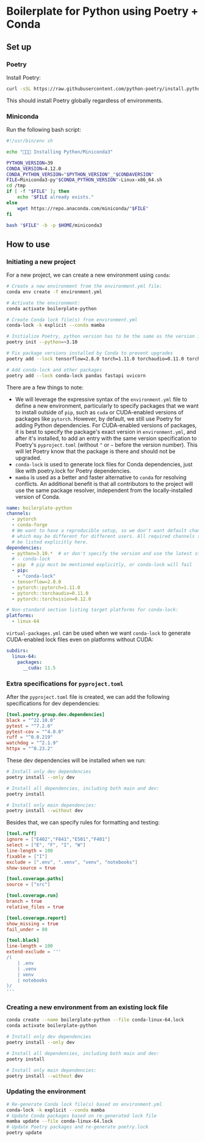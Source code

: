 # Boilerplate for Python using Poetry + Conda


## Set up

### Poetry

Install Poetry:

```bash
curl -sSL https://raw.githubusercontent.com/python-poetry/install.python-poetry.org/main/install-poetry.py | python3
```

This should install Poetry globally regardless of environments.

### Miniconda

Run the following bash script:

```bash
#!/usr/bin/env sh

echo "🚩🚩🚩 Installing Python/Miniconda3"

PYTHON_VERSION=39
CONDA_VERSION=4.12.0
CONDA_PYTHON_VERSION="$PYTHON_VERSION"_"$CONDAVERSION"
FILE=Miniconda3-py"$CONDA_PYTHON_VERSION"-Linux-x86_64.sh
cd /tmp
if [ -f "$FILE" ]; then
    echo "$FILE already exists."
else 
    wget https://repo.anaconda.com/miniconda/"$FILE"
fi

bash "$FILE" -b -p $HOME/miniconda3
```

<!-- ### Mamba

From [mamba-forge](https://github.com/conda-forge/miniforge#mambaforge):

```
curl -L -O "https://github.com/conda-forge/miniforge/releases/latest/download/Mambaforge-$(uname)-$(uname -m).sh"
bash Mambaforge-$(uname)-$(uname -m).sh
``` -->

## How to use

### Initiating a new project

For a new project, we can create a new environment using `conda`:

```bash
# Create a new environment from the environment.yml file:
conda env create -f environment.yml

# Activate the environment:
conda activate boilerplate-python

# Create Conda lock file(s) from environment.yml
conda-lock -k explicit --conda mamba

# Initialize Poetry, python version has to be the same as the version in the environment.yml file:
poetry init --python=~3.10

# Fix package versions installed by Conda to prevent upgrades
poetry add --lock tensorflow=2.8.0 torch=1.11.0 torchaudio=0.11.0 torchvision=0.12.0

# Add conda-lock and other packages
poetry add --lock conda-lock pandas fastapi uvicorn
```

There are a few things to note:

- We will leverage the expressive syntax of the `environment.yml` file to define a new environment, particularly to specify packages that we want to install outside of `pip`, such as `cuda` or CUDA-enabled versions of packages like `pytorch`. However, by default, we still use Poetry for adding Python dependencies. For CUDA-enabled versions of packages, it is best to specify the package's exact version in `environment.yml`, and after it's installed, to add an entry with the same version specification to Poetry's `pyproject.toml` (without `^` or `~` before the version number). This will let Poetry know that the package is there and should not be upgraded.
- `conda-lock` is used to generate lock files for Conda dependencies, just like with poetry.lock for Poetry dependencies.
- `mamba` is used as a better and faster alternative to `conda` for resolving conflicts. An additional benefit is that all contributors to the project will use the same package resolver, independent from the locally-installed version of Conda.

```yaml
name: boilerplate-python
channels:
  - pytorch
  - conda-forge
  # We want to have a reproducible setup, so we don't want default channels,
  # which may be different for different users. All required channels should
  # be listed explicitly here.
dependencies:
  - python=3.10.*  # or don't specify the version and use the latest stable Python
  # - conda-lock
  - pip  # pip must be mentioned explicitly, or conda-lock will fail
  - pip:
    - "conda-lock"
  - tensorflow=2.8.0
  - pytorch::pytorch=1.11.0
  - pytorch::torchaudio=0.11.0
  - pytorch::torchvision=0.12.0

# Non-standard section listing target platforms for conda-lock:
platforms:
  - linux-64
  ```

`virtual-packages.yml` can be used when we want `conda-lock` to generate CUDA-enabled lock files even on platforms without CUDA:

```yaml
subdirs:
  linux-64:
    packages:
      __cuda: 11.5
```

### Extra specifications for `pyproject.toml`

After the `pyproject.toml` file is created, we can add the following specifications for dev dependencies:

```toml
[tool.poetry.group.dev.dependencies]
black = "^22.10.0"
pytest = "^7.2.0"
pytest-cov = "^4.0.0"
ruff = "^0.0.219"
watchdog = "^2.1.9"
httpx = "^0.23.2"
```

These dev dependencies will be installed when we run:

```bash
# Install only dev dependencies
poetry install --only dev

# Install all dependencies, including both main and dev:
poetry install

# Install only main dependencies:
poetry install --without dev
```

Besides that, we can specify rules for formatting and testing:


```toml
[tool.ruff]
ignore = ["E402","F841","E501","F401"]
select = ["E", "F", "I", "W"]
line-length = 100
fixable = ["I"]
exclude = [".env", ".venv", "venv", "notebooks"]
show-source = true

[tool.coverage.paths]
source = ["src"]

[tool.coverage.run]
branch = true
relative_files = true

[tool.coverage.report]
show_missing = true
fail_under = 80

[tool.black]
line-length = 100
extend-exclude = '''
/(
	| .env
	| .venv
	| venv
	| notebooks
)/
'''
```

### Creating a new environment from an existing lock file

```bash
conda create --name boilerplate-python --file conda-linux-64.lock
conda activate boilerplate-python

# Install only dev dependencies
poetry install --only dev

# Install all dependencies, including both main and dev:
poetry install

# Install only main dependencies:
poetry install --without dev
```


### Updating the environment

```bash
# Re-generate Conda lock file(s) based on environment.yml
conda-lock -k explicit --conda mamba
# Update Conda packages based on re-generated lock file
mamba update --file conda-linux-64.lock
# Update Poetry packages and re-generate poetry.lock
poetry update
```
